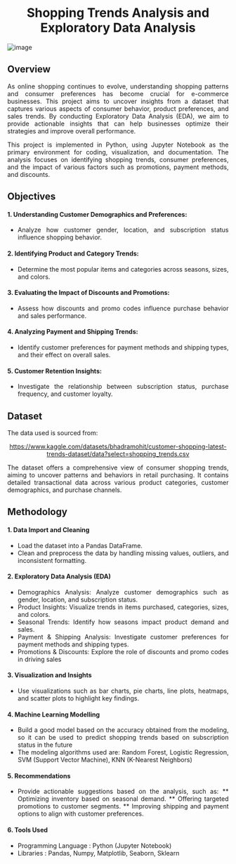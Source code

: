<div align="center">

# Shopping Trends Analysis and Exploratory Data Analysis

</div>

<div align="justify">

![image](https://github.com/user-attachments/assets/ad98e0da-dbe7-464c-8c93-9f84e7a11fda)


## Overview
As online shopping continues to evolve, understanding shopping patterns and consumer preferences has become crucial for e-commerce businesses. This project aims to uncover insights from a dataset that captures various aspects of consumer behavior, product preferences, and sales trends. By conducting Exploratory Data Analysis (EDA), we aim to provide actionable insights that can help businesses optimize their strategies and improve overall performance.

This project is implemented in Python, using Jupyter Notebook as the primary environment for coding, visualization, and documentation. The analysis focuses on identifying shopping trends, consumer preferences, and the impact of various factors such as promotions, payment methods, and discounts.

## Objectives
#### 1. Understanding Customer Demographics and Preferences:
* Analyze how customer gender, location, and subscription status influence shopping behavior.
#### 2. Identifying Product and Category Trends:
* Determine the most popular items and categories across seasons, sizes, and colors.
#### 3. Evaluating the Impact of Discounts and Promotions:
* Assess how discounts and promo codes influence purchase behavior and sales performance.
#### 4. Analyzing Payment and Shipping Trends:
* Identify customer preferences for payment methods and shipping types, and their effect on overall sales.
#### 5. Customer Retention Insights:
* Investigate the relationship between subscription status, purchase frequency, and customer loyalty.

</div>

<div align="justify">

## Dataset
The data used is sourced from: 

<div align="center">

https://www.kaggle.com/datasets/bhadramohit/customer-shopping-latest-trends-dataset/data?select=shopping_trends.csv

</div>

The dataset offers a comprehensive view of consumer shopping trends, aiming to uncover patterns and behaviors in retail purchasing. It contains detailed transactional data across various product categories, customer demographics, and purchase channels.

## Methodology

#### 1. Data Import and Cleaning
* Load the dataset into a Pandas DataFrame.
* Clean and preprocess the data by handling missing values, outliers, and inconsistent formatting.

#### 2. Exploratory Data Analysis (EDA)
* Demographics Analysis: Analyze customer demographics such as gender, location, and subscription status.
* Product Insights: Visualize trends in items purchased, categories, sizes, and colors.
* Seasonal Trends: Identify how seasons impact product demand and sales.
* Payment & Shipping Analysis: Investigate customer preferences for payment methods and shipping types.
* Promotions & Discounts: Explore the role of discounts and promo codes in driving sales

#### 3. Visualization and Insights
* Use visualizations such as bar charts, pie charts, line plots, heatmaps, and scatter plots to highlight key findings.

#### 4. Machine Learning Modelling
* Build a good model based on the accuracy obtained from the modeling, so it can be used to predict shopping trends based on subscription status in the future
* The modeling algorithms used are: Random Forest, Logistic Regression, SVM (Support Vector Machine), KNN (K-Nearest Neighbors)

#### 5. Recommendations
* Provide actionable suggestions based on the analysis, such as:
** Optimizing inventory based on seasonal demand.
** Offering targeted promotions to customer segments.
** Improving shipping and payment options to align with customer preferences.

#### 6. Tools Used
* Programming Language : Python (Jupyter Notebook)
* Libraries : Pandas, Numpy, Matplotlib, Seaborn, Sklearn
